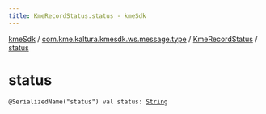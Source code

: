 ```yaml
---
title: KmeRecordStatus.status - kmeSdk
---
```


[kmeSdk](../../index.html) / [com.kme.kaltura.kmesdk.ws.message.type](../index.html) / [KmeRecordStatus](index.html) / [status](./status.html)

# status

`@SerializedName("status") val status: `[`String`](https://kotlinlang.org/api/latest/jvm/stdlib/kotlin/-string/index.html)
